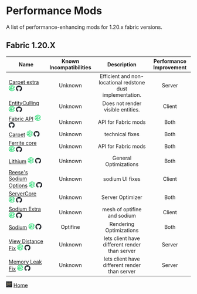 # Performance Mods

A list of performance-enhancing mods for 1.20.x fabric versions.

## Fabric 1.20.X

| Name | Known Incompatibilities | Description | Performance Improvement |
| --- | :---: | :---: | :---: |
| [Carpet extra](https://modrinth.com/mod/carpet-extra) [![Modrinth](/Images/modrinth.png)](https://modrinth.com/mod/carpet-extra) [![Github Logo](/Images/github.png)](https://github.com/gnembon/carpet-extra)   | Unknown | Efficient and non-locational redstone dust implementation. | Server |
| [EntityCulling](https://modrinth.com/mod/entityculling) [![Modrinth](/Images/modrinth.png)](https://modrinth.com/mod/entityculling) [![Github Logo](/Images/github.png)](https://github.com/tr7zw/EntityCulling)   | Unknown | Does not render visible entities. | Client |
| [Fabric API](https://modrinth.com/mod/fabric-api) [![Modrinth](/Images/modrinth.png)](https://modrinth.com/mod/fabric-api) [![Github Logo](/Images/github.png)](https://github.com/FabricMC/fabric)   | Unknown | API for Fabric mods | Both |
| [Carpet](https://modrinth.com/mod/carpet) [![Modrinth](/Images/modrinth.png)](https://modrinth.com/mod/carpet) [![Github Logo](/Images/github.png)](https://github.com/gnembon/fabric-carpet)   | Unknown | technical fixes | Both |
| [Ferrite core](https://modrinth.com/mod/ferrite-core) [![Modrinth](/Images/modrinth.png)](https://modrinth.com/mod/ferrite-core) [![Github Logo](/Images/github.png)](https://github.com/malte0811/FerriteCore)   | Unknown | API for Fabric mods | Both |
| [Lithium](https://modrinth.com/mod/lithium) [![Modrinth](/Images/modrinth.png)](https://modrinth.com/mod/lithium) [![Github Logo](/Images/github.png)](https://github.com/CaffeineMC/lithium-fabric)   | Unknown | General Optimizations | Both |
| [Reese's Sodium Options](https://modrinth.com/mod/fabric-api) [![Modrinth](/Images/modrinth.png)](https://modrinth.com/mod/reeses-sodium-options) [![Github Logo](/Images/github.png)](https://github.com/FlashyReese/reeses-sodium-options)   | Unknown | sodium UI fixes | Client |
| [ServerCore](https://modrinth.com/mod/servercore) [![Modrinth](/Images/modrinth.png)](https://modrinth.com/mod/servercore) [![Github Logo](/Images/github.png)](https://github.com/Wesley1808/ServerCore)   | Unknown | Server Optimizer | Both |
| [Sodium Extra](https://modrinth.com/mod/sodium-extra) [![Modrinth](/Images/modrinth.png)](https://modrinth.com/mod/sodium-extra) [![Github Logo](/Images/github.png)](https://github.com/FlashyReese/sodium-extra-fabric)   | Unknown | mesh of optifine and sodium | Client |
| [Sodium](https://modrinth.com/mod/sodium) [![Modrinth](/Images/modrinth.png)](https://modrinth.com/mod/sodium) [![Github Logo](/Images/github.png)](https://github.com/CaffeineMC/sodium-fabric)   | Optifine | Rendering Optimizations | Both |
| [View Distance Fix](https://modrinth.com/mod/view-distance-fix) [![Modrinth](/Images/modrinth.png)](https://modrinth.com/mod/view-distance-fix) [![Github Logo](/Images/github.png)](https://github.com/henkelmax/view-distance-fix)   | Unknown | lets client have different render than server | Server |
| [Memory Leak Fix](https://modrinth.com/mod/memoryleakfix) [![Modrinth](/Images/modrinth.png)](https://modrinth.com/mod/memoryleakfix) [![Github Logo](/Images/github.png)](https://github.com/fxmorin/MemoryLeakFix)   | Unknown | lets client have different render than server | Server |

[![Home](/Images/home.png)](/README.md) [Home](/README.md)

